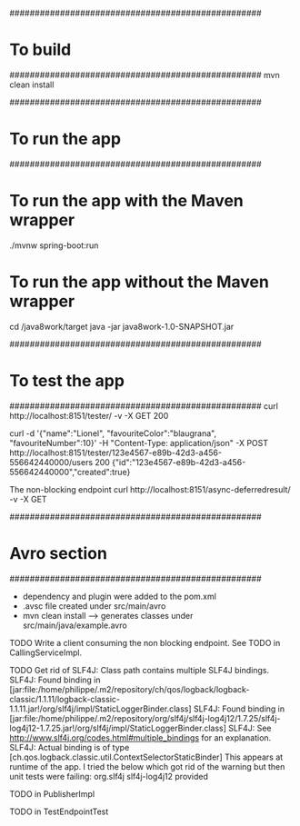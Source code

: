 ##################################################
# To build
##################################################
mvn clean install


##################################################
# To run the app
##################################################
# To run the app with the Maven wrapper
./mvnw spring-boot:run

# To run the app without the Maven wrapper
cd /java8work/target
java -jar java8work-1.0-SNAPSHOT.jar


##################################################
# To test the app
##################################################
curl http://localhost:8151/tester/ -v -X GET
200

curl -d '{"name":"Lionel", "favouriteColor":"blaugrana", "favouriteNumber":10}' -H "Content-Type: application/json" -X POST http://localhost:8151/tester/123e4567-e89b-42d3-a456-556642440000/users
200 {"id":"123e4567-e89b-42d3-a456-556642440000","created":true}

The non-blocking endpoint
curl http://localhost:8151/async-deferredresult/ -v -X GET


##################################################
# Avro section
##################################################
- dependency and plugin were added to the pom.xml
- .avsc file created under src/main/avro
- mvn clean install --> generates classes under src/main/java/example.avro


TODO Write a client consuming the non blocking endpoint. See TODO in CallingServiceImpl.


TODO Get rid of SLF4J: Class path contains multiple SLF4J bindings.
                SLF4J: Found binding in [jar:file:/home/philippe/.m2/repository/ch/qos/logback/logback-classic/1.1.11/logback-classic-1.1.11.jar!/org/slf4j/impl/StaticLoggerBinder.class]
                SLF4J: Found binding in [jar:file:/home/philippe/.m2/repository/org/slf4j/slf4j-log4j12/1.7.25/slf4j-log4j12-1.7.25.jar!/org/slf4j/impl/StaticLoggerBinder.class]
                SLF4J: See http://www.slf4j.org/codes.html#multiple_bindings for an explanation.
                SLF4J: Actual binding is of type [ch.qos.logback.classic.util.ContextSelectorStaticBinder]
     This appears at runtime of the app.
     I tried the below which got rid of the warning but then unit tests were failing:
     <!-- To exclude globally slf4j-log4j12 as it was clashing with a logback lib. Note the scope of provided. -->
             <dependency>
                 <groupId>org.slf4j</groupId>
                 <artifactId>slf4j-log4j12</artifactId>
                 <scope>provided</scope>
             </dependency>


TODO in PublisherImpl


TODO in TestEndpointTest
